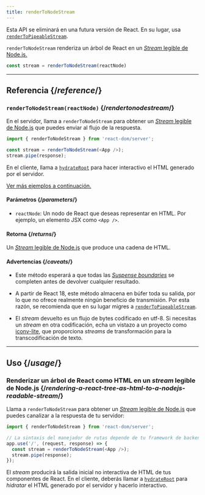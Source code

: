 ```yaml
---
title: renderToNodeStream
---
```


<Deprecated>

Esta API se eliminará en una futura versión de React. En su lugar, usa [`renderToPipeableStream`](/reference/react-dom/server/renderToPipeableStream).

</Deprecated>

<Intro>

`renderToNodeStream` renderiza un árbol de React en un [*Stream* legible de Node.js.](https://nodejs.org/api/stream.html#readable-streams)

```js
const stream = renderToNodeStream(reactNode)
```

</Intro>

<InlineToc />

---

## Referencia {/*reference*/}

### `renderToNodeStream(reactNode)` {/*rendertonodestream*/}

En el servidor, llama a `renderToNodeStream` para obtener un [*Stream* legible de Node.js](https://nodejs.org/api/stream.html#readable-streams) que puedes enviar al flujo de la respuesta.

```js
import { renderToNodeStream } from 'react-dom/server';

const stream = renderToNodeStream(<App />);
stream.pipe(response);
```

En el cliente, llama a [`hydrateRoot`](/reference/react-dom/client/hydrateRoot) para hacer interactivo el HTML generado por el servidor.

[Ver más ejemplos a continuación.](#usage)

#### Parámetros {/*parameters*/}

* `reactNode`: Un nodo de React que deseas representar en HTML. Por ejemplo, un elemento JSX como `<App />`.

#### Retorna {/*returns*/}

Un [*Stream* legible de Node.js](https://nodejs.org/api/stream.html#readable-streams) que produce una cadena de HTML.

#### Advertencias {/*caveats*/}

* Este método esperará a que todas las [*Suspense boundaries*](/reference/react/Suspense) se completen antes de devolver cualquier resultado.

* A partir de React 18, este método almacena en búfer toda su salida, por lo que no ofrece realmente ningún beneficio de transmisión. Por esta razón, se recomienda que en su lugar migres a [`renderToPipeableStream`](/reference/react-dom/server/renderToPipeableStream).

* El *stream* devuelto es un flujo de bytes codificado en utf-8. Si necesitas un *stream* en otra codificación, echa un vistazo a un proyecto como [iconv-lite](https://www.npmjs.com/package/iconv-lite), que proporciona *streams* de transformación para la transcodificación de texto.

---

## Uso {/*usage*/}

### Renderizar un árbol de React como HTML en un *stream* legible de Node.js {/*rendering-a-react-tree-as-html-to-a-nodejs-readable-stream*/}

Llama a `renderToNodeStream` para obtener un [*Stream* legible de Node.js](https://nodejs.org/api/stream.html#readable-streams) que puedes canalizar a la respuesta de tu servidor:

```js {5-6}
import { renderToNodeStream } from 'react-dom/server';

// La sintaxis del manejador de rutas depende de tu framework de backend.
app.use('/', (request, response) => {
  const stream = renderToNodeStream(<App />);
  stream.pipe(response);
});
```

El *stream* producirá la salida inicial no interactiva de HTML de tus componentes de React. En el cliente, deberás llamar a [`hydrateRoot`](/reference/react-dom/client/hydrateRoot) para *hidratar* el HTML generado por el servidor y hacerlo interactivo.
